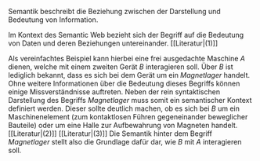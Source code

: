 Semantik beschreibt die Beziehung zwischen der Darstellung und Bedeutung von Information.

Im Kontext des Semantic Web bezieht sich der Begriff auf die Bedeutung von Daten und deren Beziehungen untereinander. [[Literatur|(1)]]

Als vereinfachtes Beispiel kann hierbei eine frei ausgedachte Maschine $A$ dienen, welche mit einem zweiten Gerät $B$ interagieren soll. Über $B$ ist lediglich bekannt, dass es sich bei dem Gerät um ein *Magnetlager* handelt. Ohne weitere Informationen über die Bedeutung dieses Begriffs können einige Missverständnisse auftreten. Neben der rein syntaktischen Darstellung des Begriffs *Magnetlager* muss somit ein semantischer Kontext definiert werden. Dieser sollte deutlich machen, ob es sich bei $B$ um ein Maschinenelement (zum kontaktlosen Führen gegeneinander beweglicher Bauteile) oder um eine Halle zur Aufbewahrung von Magneten handelt. [[Literatur|(2)]] [[Literatur|(3)]] Die Semantik hinter dem Begriff *Magnetlager* stellt also die Grundlage dafür dar, wie $B$ mit $A$ interagieren soll.